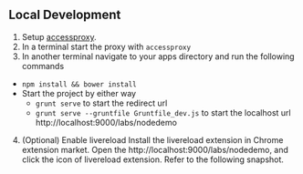 ## Local Development

1. Setup [accessproxy](https://github.com/redhataccess/accessproxy).
2. In a terminal start the proxy with `accessproxy`
3. In another terminal navigate to your apps directory and run the following commands
  - `npm install && bower install`
  - Start the project by either way
    - `grunt serve` to start the redirect url
    - `grunt serve --gruntfile Gruntfile_dev.js` to start the localhost url http://localhost:9000/labs/nodedemo
4. (Optional) Enable livereload
    Install the livereload extension in Chrome extension market.
    Open the http://localhost:9000/labs/nodedemo, and click the icon of livereload extension. Refer to the following snapshot.

